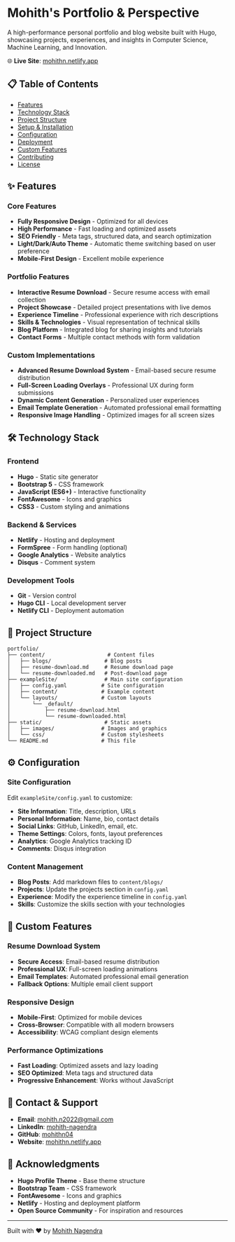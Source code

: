 # Mohith's Portfolio & Perspective

A high-performance personal portfolio and blog website built with Hugo, showcasing projects, experiences, and insights in Computer Science, Machine Learning, and Innovation.

🌐 **Live Site**: [mohithn.netlify.app](https://mohithn.netlify.app)

## 📋 Table of Contents
- [Features](#features)
- [Technology Stack](#technology-stack)
- [Project Structure](#project-structure)
- [Setup & Installation](#setup--installation)
- [Configuration](#configuration)
- [Deployment](#deployment)
- [Custom Features](#custom-features)
- [Contributing](#contributing)
- [License](#license)

## ✨ Features

### Core Features
- **Fully Responsive Design** - Optimized for all devices
- **High Performance** - Fast loading and optimized assets
- **SEO Friendly** - Meta tags, structured data, and search optimization
- **Light/Dark/Auto Theme** - Automatic theme switching based on user preference
- **Mobile-First Design** - Excellent mobile experience

### Portfolio Features
- **Interactive Resume Download** - Secure resume access with email collection
- **Project Showcase** - Detailed project presentations with live demos
- **Experience Timeline** - Professional experience with rich descriptions
- **Skills & Technologies** - Visual representation of technical skills
- **Blog Platform** - Integrated blog for sharing insights and tutorials
- **Contact Forms** - Multiple contact methods with form validation

### Custom Implementations
- **Advanced Resume Download System** - Email-based secure resume distribution
- **Full-Screen Loading Overlays** - Professional UX during form submissions
- **Dynamic Content Generation** - Personalized user experiences
- **Email Template Generation** - Automated professional email formatting
- **Responsive Image Handling** - Optimized images for all screen sizes

## 🛠 Technology Stack

### Frontend
- **Hugo** - Static site generator
- **Bootstrap 5** - CSS framework
- **JavaScript (ES6+)** - Interactive functionality
- **FontAwesome** - Icons and graphics
- **CSS3** - Custom styling and animations

### Backend & Services
- **Netlify** - Hosting and deployment
- **FormSpree** - Form handling (optional)
- **Google Analytics** - Website analytics
- **Disqus** - Comment system

### Development Tools
- **Git** - Version control
- **Hugo CLI** - Local development server
- **Netlify CLI** - Deployment automation

## 📁 Project Structure

```
portfolio/
├── content/                    # Content files
│   ├── blogs/                 # Blog posts
│   ├── resume-download.md     # Resume download page
│   └── resume-downloaded.md   # Post-download page
├── exampleSite/               # Main site configuration
│   ├── config.yaml           # Site configuration
│   ├── content/              # Example content
│   └── layouts/              # Custom layouts
│       └── _default/
│           ├── resume-download.html
│           └── resume-downloaded.html
├── static/                    # Static assets
│   ├── images/               # Images and graphics
│   └── css/                  # Custom stylesheets
└── README.md                 # This file
```

## ⚙️ Configuration

### Site Configuration
Edit `exampleSite/config.yaml` to customize:

- **Site Information**: Title, description, URLs
- **Personal Information**: Name, bio, contact details
- **Social Links**: GitHub, LinkedIn, email, etc.
- **Theme Settings**: Colors, fonts, layout preferences
- **Analytics**: Google Analytics tracking ID
- **Comments**: Disqus integration

### Content Management
- **Blog Posts**: Add markdown files to `content/blogs/`
- **Projects**: Update the projects section in `config.yaml`
- **Experience**: Modify the experience timeline in `config.yaml`
- **Skills**: Customize the skills section with your technologies

## 🎨 Custom Features

### Resume Download System
- **Secure Access**: Email-based resume distribution
- **Professional UX**: Full-screen loading animations
- **Email Templates**: Automated professional email generation
- **Fallback Options**: Multiple email client support

### Responsive Design
- **Mobile-First**: Optimized for mobile devices
- **Cross-Browser**: Compatible with all modern browsers
- **Accessibility**: WCAG compliant design elements

### Performance Optimizations
- **Fast Loading**: Optimized assets and lazy loading
- **SEO Optimized**: Meta tags and structured data
- **Progressive Enhancement**: Works without JavaScript

## 📧 Contact & Support

- **Email**: [mohith.n2022@gmail.com](mailto:mohith.n2022@gmail.com)
- **LinkedIn**: [mohith-nagendra](www.linkedin.com/in/mohith-n)
- **GitHub**: [mohithn04](https://github.com/mohithn04)
- **Website**: [mohithn.netlify.app](https://mohithn.netlify.app)

## 🙏 Acknowledgments

- **Hugo Profile Theme** - Base theme structure
- **Bootstrap Team** - CSS framework
- **FontAwesome** - Icons and graphics
- **Netlify** - Hosting and deployment platform
- **Open Source Community** - For inspiration and resources

---

Built with ❤️ by [Mohith Nagendra](https://mohithn.netlify.app)
